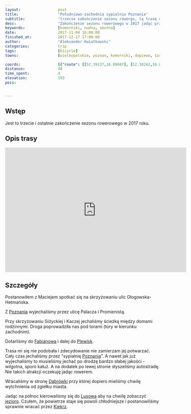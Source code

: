 ```yaml
---
layout:                 post
title:                  "Południowo-zachodnia sypialnia Poznania"
subtitle:               "trzecie zakończenie sezonu rowergo, tą trasę można by zdecydowanie ulepszyć eliminując południową część"
desc:                   "Zakończenie sezonu rowerowego w 2017 jadąc przez mało ciekawe okolice Poznania."
keywords:               [komorniki, nudna, smutna]
date:                   2017-11-04 16:00:00
finished_at:            2017-12-17 17:00:00
author:                 "Aleksander Kwiatkowski"
categories:             trip
tags:                   [bicycle]
towns:                  [wielkopolskie, poznan, komorniki, dopiewo, tarnowo_podgorne, rokietnica]

coords:                 [{"route": [[52.39137,16.89047], [52.38242,16.87416], [52.37870,16.84652], [52.36895,16.84309], [52.36151,16.80859], [52.36402,16.80575], [52.35081,16.77614], [52.35737,16.75314], [52.36722,16.73649], [52.37953,16.74499], [52.38807,16.74499], [52.40049,16.71357], [52.40667,16.71889], [52.42410,16.71769], [52.43383,16.70104], [52.44859,16.72404], [52.46166,16.73486], [52.47745,16.76146], [52.47547,16.78953]], "type": "bicycle"}]
distance:               48
time_spent:             4
elevation:              193  
pois:


---
```


[wiki-poznan]: https://pl.wikipedia.org/wiki/Pozna%C5%84
[wiki-fabianowo]: https://pl.wikipedia.org/wiki/Fabianowo
[wiki-plewiska]: https://pl.wikipedia.org/wiki/Plewiska
[wiki-dabrowka]: https://pl.wikipedia.org/wiki/D%C4%85br%C3%B3wka_(powiat_pozna%C5%84ski)
[wiki-lusowo]: https://pl.wikipedia.org/wiki/Lusowo_(wojew%C3%B3dztwo_wielkopolskie)
[wiki-jezioro-lusowskie]: https://pl.wikipedia.org/wiki/Jezioro_Lusowskie
[wiki-kiekrz]: https://pl.wikipedia.org/wiki/Kiekrz_(wojew%C3%B3dztwo_wielkopolskie)


Wstęp
-----

Jest to trzecie i ostatnie zakończenie sezonu rowerowego w 2017 roku.

Opis trasy
----------

<iframe height='405' width='590' frameborder='0' allowtransparency='true' scrolling='no' src='https://www.strava.com/activities/1260829237/embed/94cf3e3c5b0d1212738a0e2c73adb8eafcf0111f'></iframe>

Szczegóły
---------

Postanowiłem z Maciejem spotkać się na skrzyżowaniu ulic
Głogowska-Hetmańska.

Z [Poznania][wiki-poznan] wyjechaliśmy przez ulicę Palacza i Promienistą.

Przy skrzyżowaniu Giżyckiej i Kaczej jechaliśmy ścieżką między domami rodzinnymi.
Droga poprowadziła nas pod torami (tory w kierunku zachodnim).

Dotarliśmy do [Fabianowa][wiki-fabianowo] i dalej do [Plewisk][wiki-plewiska].

Trasa mi się nie podobała i zdecydowanie nie zamierzam jej potwarzać. Cały czas
jechaliśmy przez "sypialnię [Poznania][wiki-poznan]". A nawet jak już wyjechaliśmy
to musieliśmy jechać po drodzę bardzo słabej jakości - wilgotna, sporo kałuż.
A na dodatek po lewej stronie słyszeliśmy autostradę.
Nie takich atrakcji oczekuję jadąc rowerem.

Wracaliśmy w stronę [Dąbrówki][wiki-dabrowka] przy której dopiero mieliśmy
chwilę wytchnienia od zgiełku miasta.

Jadąc na północ kierowaliśmy się do [Lusowa][wiki-lusowo] aby na chwilę
zobaczyć [jezioro][wiki-jezioro-lusowskie]. Czułem, że powietrze
staje się powoli chłodniejsze i postanowiliśmy sprawnie wracać
przez [Kiekrz][wiki-kiekrz].
